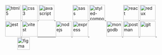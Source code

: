 

<div align='center'>

 <div align='left'>
 
 <p align="left">  
  <a href="https://www.w3.org/html/" target="_blank" rel="noreferrer"> 
   <img src="https://www.vectorlogo.zone/logos/w3_html5/w3_html5-icon.svg" alt="html5" width="50" height="50"/> 
  </a> 
  <a href="https://www.w3schools.com/css/" target="_blank" rel="noreferrer">
   <img src="https://www.vectorlogo.zone/logos/w3_css/w3_css-icon.svg" alt="css3" width="50" height="50"/> 
  </a> 
  <a href="https://developer.mozilla.org/en-US/docs/Web/JavaScript" target="_blank" rel="noreferrer"> 
   <img src="https://www.freepnglogos.com/uploads/javascript-png/js-logo-png-5.png" alt="javascript" width="50" height="50"/> 
  </a>
  &nbsp; &nbsp; &nbsp; &nbsp; &nbsp; &nbsp; &nbsp; 
  <a href="https://sass-lang.com" target="_blank" rel="noreferrer"> 
   <img src="https://www.vectorlogo.zone/logos/sass-lang/sass-lang-icon.svg" alt="sass" width="50" height="50"/> 
  </a> 
  <a href="https://styled-components.com/" target="_blank" rel="noreferrer"> 
   <img src="https://www.svgrepo.com/show/374104/styled.svg" alt="styled-components" width="50" height="50"/> 
  </a> 
   &nbsp; &nbsp; &nbsp; &nbsp; &nbsp; &nbsp; &nbsp; 
  <a href="https://reactjs.org/" target="_blank" rel="noreferrer"> 
   <img src="https://www.vectorlogo.zone/logos/reactjs/reactjs-icon.svg" alt="react" width="50" height="50"/> 
  </a> 
  <a href="https://redux.js.org" target="_blank" rel="noreferrer"> 
   <img src="https://www.svgrepo.com/show/354274/redux.svg" alt="redux" width="50" height="50"/> 
  </a>   
  <a href="https://jestjs.io/" target="_blank" rel="noreferrer"> <img src="https://www.vectorlogo.zone/logos/jestjsio/jestjsio-icon.svg" alt="jest" width="50" height="50"/> 
 <a href="https://vitest.dev/" target="_blank" rel="noreferrer"> <img src="https://vitest.dev/logo-shadow.svg" alt="vitest" width="50" height="50"/> 
  &nbsp; &nbsp; &nbsp; &nbsp; &nbsp; &nbsp; &nbsp; 
  <a href="https://nodejs.org" target="_blank" rel="noreferrer"> 
   <img src="https://www.vectorlogo.zone/logos/nodejs/nodejs-icon.svg" alt="nodejs" width="50" height="50"/> 
  </a>  
  <a href="https://expressjs.com" target="_blank" rel="noreferrer"> 
   <img src="https://www.vectorlogo.zone/logos/expressjs/expressjs-icon.svg" alt="express" width="50" height="50"/> 
  </a>  &nbsp; &nbsp; &nbsp; &nbsp; &nbsp; &nbsp; &nbsp;  <a href="https://www.mongodb.com/" target="_blank" rel="noreferrer"> 
  <img src="https://www.vectorlogo.zone/logos/mongodb/mongodb-icon.svg" alt="mongodb" width="50" height="50"/>
  </a> 
  <a href="https://postman.com" target="_blank" rel="noreferrer"> 
   <img src="https://www.vectorlogo.zone/logos/getpostman/getpostman-icon.svg" alt="postman" width="50" height="50"/>  
  </a> 
  <a href="https://git-scm.com/" target="_blank" rel="noreferrer"> <img src="https://www.vectorlogo.zone/logos/git-scm/git-scm-icon.svg" alt="git" width="50" height="50"/> 
  
   
  </a> 
  &nbsp; &nbsp; &nbsp; &nbsp; &nbsp; &nbsp; &nbsp; 
 <a href="https://www.figma.com/" target="_blank" rel="noreferrer"> <img src="https://www.vectorlogo.zone/logos/figma/figma-icon.svg" alt="figma" width="40" height="40"/> 
  
 
 </p>
 

 

</div>
